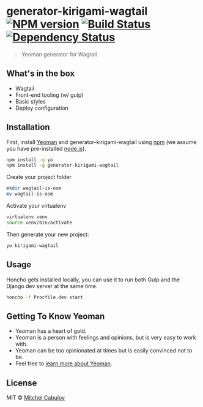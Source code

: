 # generator-kirigami-wagtail [![NPM version][npm-image]][npm-url] [![Build Status][travis-image]][travis-url] [![Dependency Status][daviddm-image]][daviddm-url]
> Yeoman generator for Wagtail

## What's in the box

 * Wagtail
 * Front-end tooling (w/ gulp)
 * Basic styles
 * Deploy configuration

## Installation

First, install [Yeoman](http://yeoman.io) and generator-kirigami-wagtail using [npm](https://www.npmjs.com/) (we assume you have pre-installed [node.js](https://nodejs.org/)).

```bash
npm install -g yo
npm install -g generator-kirigami-wagtail
```

Create your project folder

```bash
mkdir wagtail-is-osm
mv wagtail-is-osm
```

Activate your virtualenv

```bash
virtualenv venv
source venv/bin/activate
```

Then generate your new project:

```bash
yo kirigami-wagtail
```

## Usage

Honcho gets installed locally, you can use it to run both Gulp and the Django
dev server at the same time.

```bash
honcho -f Procfile.dev start
```

## Getting To Know Yeoman

 * Yeoman has a heart of gold.
 * Yeoman is a person with feelings and opinions, but is very easy to work with.
 * Yeoman can be too opinionated at times but is easily convinced not to be.
 * Feel free to [learn more about Yeoman](http://yeoman.io/).

## License

MIT © [Mitchel Cabuloy](https://mitchel.me)


[npm-image]: https://badge.fury.io/js/generator-kirigami-wagtail.svg
[npm-url]: https://npmjs.org/package/generator-kirigami-wagtail
[travis-image]: https://travis-ci.org/kirigamico/generator-kirigami-wagtail.svg?branch=master
[travis-url]: https://travis-ci.org/kirigamico/generator-kirigami-wagtail
[daviddm-image]: https://david-dm.org/kirigamico/generator-kirigami-wagtail.svg?theme=shields.io
[daviddm-url]: https://david-dm.org/kirigamico/generator-kirigami-wagtail

